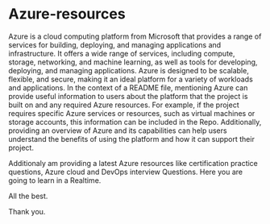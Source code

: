 # Azure-resources
Azure is a cloud computing platform from Microsoft that provides a range of services for building, deploying, and managing applications and infrastructure. It offers a wide range of services, including compute, storage, networking, and machine learning, as well as tools for developing, deploying, and managing applications. Azure is designed to be scalable, flexible, and secure, making it an ideal platform for a variety of workloads and applications.
In the context of a README file, mentioning Azure can provide useful information to users about the platform that the project is built on and any required Azure resources. For example, if the project requires specific Azure services or resources, such as virtual machines or storage accounts, this information can be included in the Repo. Additionally, providing an overview of Azure and its capabilities can help users understand the benefits of using the platform and how it can support their project.

Additionaly am providing a latest Azure resources like certification practice questions, Azure cloud and DevOps interview Questions.
Here you are going to learn in a Realtime.


All the best.

Thank you.
